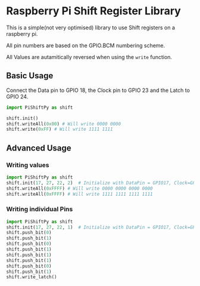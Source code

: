 Raspberry Pi Shift Register Library
====================================

This is a simple(not very optimised) library to use Shift registers on a raspberry pi.

All pin numbers are based on the GPIO.BCM numbering scheme.

All Values are autamitically reversed when using the `write` function.

Basic Usage
-----------

Connect the Data pin to GPIO 18, the Clock pin to GPIO 23 and the Latch to GPIO 24.

```python
import PiShiftPy as shift

shift.init()
shift.writeAll(0x00) # Will write 0000 0000
shift.write(0xFF) # Will write 1111 1111
```

Advanced Usage
--------------

### Writing values
```python
import PiShiftPy as shift
shift.init(17, 27, 22, 2)  # Initialize with DataPin = GPIO17, Clock=GPIO27, Latch=GPIO22 with 2 chained registers
shift.writeAll(0xFFFF) # Will write 0000 0000 0000 0000
shift.writeAll(0xFFFF) # Will write 1111 1111 1111 1111
```

### Writing individual Pins
```python
import PiShiftPy as shift
shift.init(17, 27, 22, 1)  # Initialize with DataPin = GPIO17, Clock=GPIO27, Latch=GPIO22 with 1 register
shift.push_bit(0)
shift.push_bit(1)
shift.push_bit(0)
shift.push_bit(1)
shift.push_bit(1)
shift.push_bit(1)
shift.push_bit(0)
shift.push_bit(1)
shift.write_latch()
```
